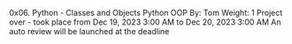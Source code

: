 0x06. Python - Classes and Objects
Python
OOP
 By: Tom
 Weight: 1
 Project over - took place from Dec 19, 2023 3:00 AM to Dec 20, 2023 3:00 AM
 An auto review will be launched at the deadline

